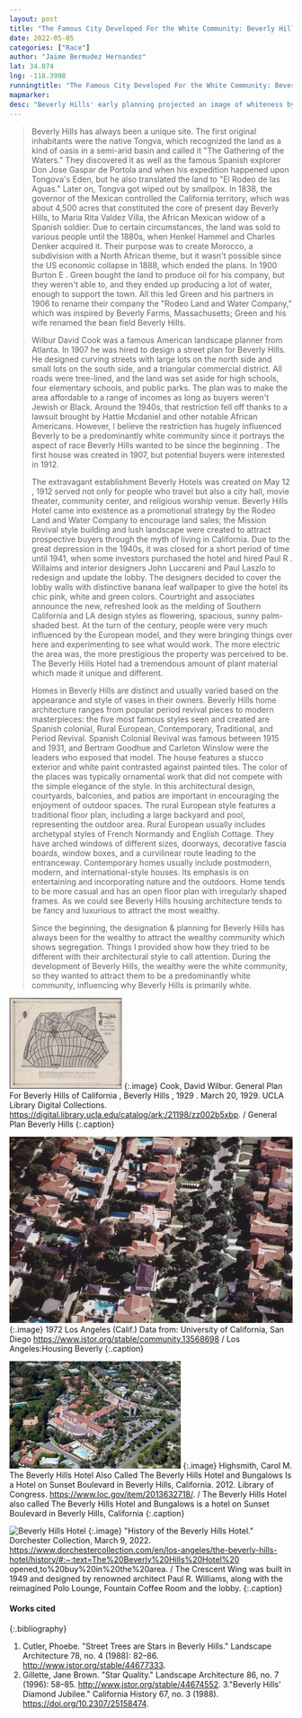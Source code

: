 ```yaml
---
layout: post
title: "The Famous City Developed For the White Community: Beverly Hills"
date: 2022-05-05
categories: ["Race"]
author: "Jaime Bermudez Hernandez"
lat: 34.074
lng: -118.3998
runningtitle: "The Famous City Developed For the White Community: Beverly Hills"
mapmarker: 
desc: "Beverly Hills' early planning projected an image of whiteness by its general plan, surroundings, houses, and general description, which then influenced property values."
---
```

>Beverly Hills has always been a unique site. The first original inhabitants were the native Tongva, which recognized the land as a kind of oasis in a semi-arid basin and called it "The Gathering of the Waters." They discovered it as well as the famous Spanish explorer Don Jose Gaspar de Portola and when his expedition happened upon Tongova's Eden, but he also translated the land to "El Rodeo de las Aguas." Later on, Tongva got wiped out by smallpox. In 1838, the governor of the Mexican controlled the California territory, which was about 4,500 acres that constituted the core of present day Beverly Hills, to Maria Rita Valdez Villa, the African Mexican widow of a Spanish soldier. Due to certain circumstances, the land was sold to various people until the 1880s, when Henkel Hammel and Charles Denker acquired it. Their purpose was to create Morocco, a subdivision with a North African theme, but it wasn't possible since the US economic collapse in 1888, which ended the plans. In 1900 Burton E . Green bought the land to produce oil for his company, but they weren't able to, and they ended up producing a lot of water, enough to support the town. All this led Green and his partners in 1906 to rename their company the "Rodeo Land and Water Company," which was inspired by Beverly Farms, Massachusetts; Green and his wife renamed the bean field Beverly Hills. 
>
> Wilbur David Cook was a famous American landscape planner from Atlanta. In 1907 he was hired to design a street plan for Beverly Hills. He designed curving streets with large lots on the north side and small lots on the south side, and a triangular commercial district. All roads were tree-lined, and the land was set aside for high schools, four elementary schools, and public parks. The plan was to make the area affordable to a range of incomes as long as buyers weren't Jewish or Black. Around the 1940s, that restriction fell off thanks to a lawsuit brought by Hattie Mcdaniel and other notable African Americans. However, I believe the restriction has hugely influenced Beverly to be a predominantly white community since it portrays the aspect of race Beverly Hills wanted to be since the beginning . The first house was created in 1907, but potential buyers were interested in 1912. 
> 
> The extravagant establishment Beverly Hotels was created on May 12 , 1912 served not only for people who travel but also a city hall, movie theater, community center, and religious worship venue. Beverly Hills Hotel came into existence as a promotional strategy by the Rodeo Land and Water Company to encourage land sales; the Mission Revival style building and lush landscape were created to attract prospective buyers through the myth of living in California. Due to the great depression in the 1940s, it was closed for a short period of time until 1941, when some investors purchased the hotel and hired Paul R . Willaims and interior designers John Luccareni and Paul Laszlo to redesign and update the lobby. The designers decided to cover the lobby walls with distinctive banana leaf wallpaper to give the hotel its chic pink, white and green colors. Courtright and associates announce the new, refreshed look as the melding of Southern California and LA design styles as flowering, spacious, sunny palm-shaded best. At the turn of the century, people were very much influenced by the European model, and they were bringing things over here and experimenting to see what would work. The more electric the area was, the more prestigious the property was perceived to be. The Beverly Hills Hotel had a tremendous amount of plant material which made it unique and different. 
>
> Homes in Beverly Hills are distinct and usually varied based on the appearance and style of vases in their owners. Beverly Hills home architecture ranges from popular period revival pieces to modern masterpieces: the five most famous styles seen and created  are Spanish colonial, Rural European, Contemporary, Traditional, and Period Revival. Spanish Colonial Revival was famous between 1915 and 1931, and Bertram Goodhue and Carleton Winslow were the leaders who exposed that model. The house features a stucco exterior and white paint contrasted against painted tiles. The color of the places was typically ornamental work that did not compete with the simple elegance of the style. In this architectural design, courtyards, balconies, and patios are important in encouraging the enjoyment of outdoor spaces. The rural European style features a traditional floor plan, including a large backyard and pool, representing the outdoor area. Rural European usually includes archetypal styles of French Normandy and English Cottage. They have arched windows of different sizes, doorways, decorative fascia boards, window boxes, and a curvilinear route leading to the entranceway. Contemporary homes usually include postmodern, modern, and international-style houses. Its emphasis is on entertaining and incorporating nature and the outdoors. Home tends to be more casual and has an open floor plan with irregularly shaped frames. As we could see Beverly Hills housing architecture tends to be fancy and luxurious to attract the most wealthy. 
>
> Since the beginning, the designation & planning for Beverly Hills has always been for the wealthy to attract the wealthy community which shows segregation. Things I provided show how they tried to be different with their architectural style to call attention. During the development of Beverly Hills, the wealthy were the white community, so they wanted to attract them to be a predominantly white community, influencing why Beverly Hills is primarily white.


![General Plan for Beverly Hills of California, Beverly Hills, 1929](images/generalplanbeverlyhills_phase_1_image1.jpg)
   {:.image} 
Cook, David Wilbur. General Plan For Beverly Hills of California , Beverly Hills , 1929 . March 20, 1929. UCLA Library Digital Collections. https://digital.library.ucla.edu/catalog/ark:/21198/zz002b5xbp. / General Plan Beverly Hills
 {:.caption} 

![Los Angeles: Housing Beverly Hills](images/beverlyhillsoverviewhomes_phase1_image2.jpg)
   {:.image} 
1972 Los Angeles (Calif.) Data from: University of California, San Diego https://www.jstor.org/stable/community.13568698 / Los Angeles:Housing Beverly
   {:.caption} 

![The Beverly Hills Hotel also called The Beverly Hills Hotel and Bungalows is a hotel on Sunset Boulevard in Beverly Hills, California](images/beverlyhillshoteloverview_phase1_image3.jpg)
   {:.image} 
Highsmith, Carol M. The Beverly Hills Hotel Also Called The Beverly Hills Hotel and Bungalows Is a Hotel on Sunset Boulevard in Beverly Hills, California. 2012. Library of Congress. https://www.loc.gov/item/2013632718/. / The Beverly Hills Hotel also called The Beverly Hills Hotel and Bungalows is a hotel on Sunset Boulevard in Beverly Hills, California
   {:.caption} 

![Beverly Hills Hotel](images/beverlyhillshotel_phase1_image4.jpg)
   {:.image} 
"History of the Beverly Hills Hotel." Dorchester Collection, March 9, 2022. https://www.dorchestercollection.com/en/los-angeles/the-beverly-hills-hotel/history/#:~:text=The%20Beverly%20Hills%20Hotel%20 opened,to%20buy%20in%20the%20area.  / The Crescent Wing was built in 1949 and designed by renowned architect Paul R. Williams, along with the reimagined Polo Lounge, Fountain Coffee Room and the lobby.
   {:.caption} 

#### Works cited

{:.bibliography}
1. Cutler, Phoebe. "Street Trees are Stars in Beverly Hills." Landscape Architecture 78, no. 4 (1988): 82–86. http://www.jstor.org/stable/44677333.
2. Gillette, Jane Brown. "Star Quality." Landscape Architecture 86, no. 7 (1996): 58–85. http://www.jstor.org/stable/44674552.
3."Beverly Hills' Diamond Jubilee." California History 67, no. 3 (1988). https://doi.org/10.2307/25158474.
